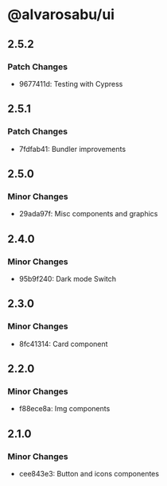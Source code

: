 # @alvarosabu/ui

## 2.5.2

### Patch Changes

- 9677411d: Testing with Cypress

## 2.5.1

### Patch Changes

- 7fdfab41: Bundler improvements

## 2.5.0

### Minor Changes

- 29ada97f: Misc components and graphics

## 2.4.0

### Minor Changes

- 95b9f240: Dark mode Switch

## 2.3.0

### Minor Changes

- 8fc41314: Card component

## 2.2.0

### Minor Changes

- f88ece8a: Img components

## 2.1.0

### Minor Changes

- cee843e3: Button and icons componentes
